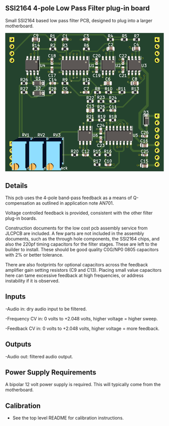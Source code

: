 ## SSI2164 4-pole Low Pass Filter plug-in board

Small SSI2164 based low pass filter PCB, designed to plug into a larger motherboard.

![](pics/pcb_front.png)

## Details

This pcb uses the 4-pole band-pass feedback as a means of Q-compensation as outlined in application note AN701.

Voltage controlled feedback is provided, consistent with the other filter plug-in boards.

Construction documents for the low cost pcb assembly service from JLCPCB are included. A few parts are not included in the assembly documents, such as the through hole components, the SSI2164 chips, and also the 220pf timing capacitors for the filter stages. These are left to the builder to install. These should be good quality C0G/NP0 0805 capacitors with 2% or better tolerance.

There are also footprints for optional capacitors across the feedback amplifier gain setting resistors (C9 and C13). Placing small value capacitors here can tame excessive feedback at high frequencies, or address instability if it is observed.

## Inputs

-Audio in: dry audio input to be filtered.

-Frequency CV in: 0 volts to +2.048 volts, higher voltage = higher sweep.

-Feedback CV in: 0 volts to +2.048 volts, higher voltage = more feedback.


## Outputs

-Audio out: filtered audio output.


## Power Supply Requirements

A bipolar 12 volt power supply is required. This will typically come from the motherboard.


## Calibration

- See the top level README for calibration instructions.
